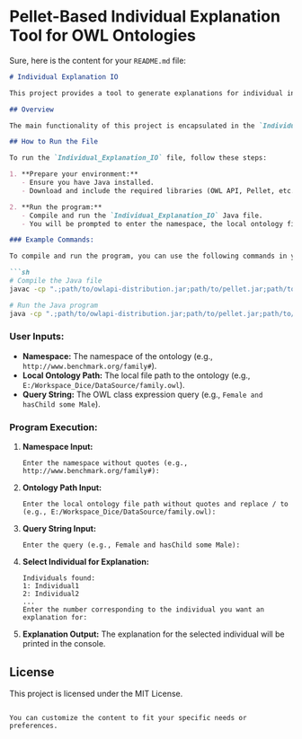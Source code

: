 ﻿# Pellet-Based Individual Explanation Tool for OWL Ontologies
 Sure, here is the content for your `README.md` file:

```markdown
# Individual Explanation IO

This project provides a tool to generate explanations for individual instances in an OWL ontology using Pellet Reasoner and OWL API. The tool allows users to query an ontology for specific individuals and obtain detailed explanations of their classifications.

## Overview

The main functionality of this project is encapsulated in the `Individual_Explanation_IO` class. It uses PelletReasoner to load an OWL ontology and execute a query to find individuals that match a given OWL class expression. The tool then prompts the user to select an individual from the results and generates an explanation for the classification of the selected individual.

## How to Run the File

To run the `Individual_Explanation_IO` file, follow these steps:

1. **Prepare your environment:**
   - Ensure you have Java installed.
   - Download and include the required libraries (OWL API, Pellet, etc.) in your project.

2. **Run the program:**
   - Compile and run the `Individual_Explanation_IO` Java file.
   - You will be prompted to enter the namespace, the local ontology file path, and the query string.

### Example Commands:

To compile and run the program, you can use the following commands in your console:

```sh
# Compile the Java file
javac -cp ".;path/to/owlapi-distribution.jar;path/to/pellet.jar;path/to/other/dependencies/*" Individual_Explanation_IO.java

# Run the Java program
java -cp ".;path/to/owlapi-distribution.jar;path/to/pellet.jar;path/to/other/dependencies/*" Individual_Explanation_IO
```

### User Inputs:

- **Namespace:** The namespace of the ontology (e.g., `http://www.benchmark.org/family#`).
- **Local Ontology Path:** The local file path to the ontology (e.g., `E:/Workspace_Dice/DataSource/family.owl`).
- **Query String:** The OWL class expression query (e.g., `Female and hasChild some Male`).

### Program Execution:

1. **Namespace Input:**
   ```
   Enter the namespace without quotes (e.g., http://www.benchmark.org/family#):
   ```

2. **Ontology Path Input:**
   ```
   Enter the local ontology file path without quotes and replace / to (e.g., E:/Workspace_Dice/DataSource/family.owl):
   ```

3. **Query String Input:**
   ```
   Enter the query (e.g., Female and hasChild some Male):
   ```

4. **Select Individual for Explanation:**
   ```
   Individuals found:
   1: Individual1
   2: Individual2
   ...
   Enter the number corresponding to the individual you want an explanation for:
   ```

5. **Explanation Output:**
   The explanation for the selected individual will be printed in the console.

## License

This project is licensed under the MIT License.
```

You can customize the content to fit your specific needs or preferences.

